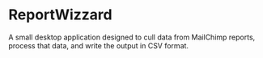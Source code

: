 ReportWizzard
=============

A small desktop application designed to cull data from MailChimp reports, process that data, and write the output in CSV format.
